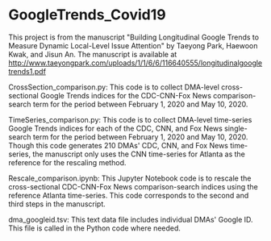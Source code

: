 # GoogleTrends_Covid19

This project is from the manuscript "Building Longitudinal Google Trends to Measure Dynamic Local-Level Issue Attention" by Taeyong Park, Haewoon Kwak, and Jisun An. The manuscript is available at http://www.taeyongpark.com/uploads/1/1/6/6/116640555/longitudinalgoogletrends1.pdf 

CrossSection_comparison.py: This code is to collect DMA-level cross-sectional Google Trends indices for the CDC-CNN-Fox News comparison-search term for the period between February 1, 2020 and May 10, 2020.

TimeSeries_comparison.py: This code is to collect DMA-level time-series Google Trends indices for each of the CDC, CNN, and Fox News single-search term for the period between February 1, 2020 and May 10, 2020. Though this code generates 210 DMAs' CDC, CNN, and Fox News time-series, the manuscript only uses the CNN time-series for Atlanta as the reference for the rescaling method.

Rescale_comparison.ipynb: This Jupyter Notebook code is to rescale the cross-sectional CDC-CNN-Fox News comparison-search indices using the reference Atlanta time-series. This code corresponds to the second and third steps in the manuscript. 

dma_googleid.tsv: This text data file includes individual DMAs' Google ID. This file is called in the Python code where needed.
